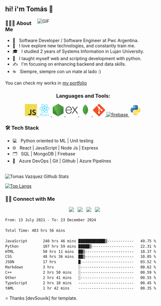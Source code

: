 <h2> hi! i'm Tomás 👋</h2>
<img align="right" alt="GIF" src="https://media1.giphy.com/media/TfelnmQ8VU3K/giphy.gif" width="400"/>

<h3> 👨🏻‍💻 About Me </h3>

- 🔭 &nbsp; Software Developer / Software Engineer at Pwc Argentina.
- 🤔 &nbsp; I love explore new technologies, and constantly train me.
- 🎓 &nbsp; I studied 2 years of Systems Information in Lujan University.
- 💼 &nbsp; I taught myself web and scripting development with python.
- ✍️ &nbsp; I'm focusing on enhancing backend and data skills.
- ☕ &nbsp; Siempre, siempre con un mate al lado :) 

You can check my works in <a href = 'https://tomasvazquez.web.app'>my portfolio</a>

<h3 align="center">Languages and Tools:</h3>
<p align="center"> 
  <a href="https://developer.mozilla.org/en-US/docs/Web/JavaScript" target="_blank" rel="noreferrer"> <img src="https://raw.githubusercontent.com/devicons/devicon/master/icons/javascript/javascript-original.svg" alt="javascript" width="40" height="40"/> </a>
  <a href="https://reactjs.org/" target="_blank" rel="noreferrer"> <img src="https://raw.githubusercontent.com/devicons/devicon/master/icons/react/react-original-wordmark.svg" alt="react" width="40" height="40"/> </a>
  <a href="https://nodejs.org" target="_blank" rel="noreferrer"> <img src="https://raw.githubusercontent.com/devicons/devicon/master/icons/nodejs/nodejs-original.svg" alt="nodejs" width="40" height="40"/> </a>
  <a href = 'https://expressjs.com/es/' target = "_blank" rel ="noferrerer"><img src = "https://raw.githubusercontent.com/devicons/devicon/master/icons/express/express-original.svg" alt = 'express' width='40' height= '40'</a>
    <a href="https://www.mongodb.com/es" target="_blank" rel="noreferrer"> <img src="https://raw.githubusercontent.com/devicons/devicon/master/icons/mongodb/mongodb-original.svg" alt="mongo" width="40" height="40"/> </a>
    <a href="https://git-scm.com/" target="_blank" rel="noreferrer"> <img src="https://raw.githubusercontent.com/devicons/devicon/master/icons/git/git-original.svg" alt="git" width="40" height="40"/> </a>
    <a href="https://firebase.google.com/" target="_blank" rel="noreferrer"> <img src="https://www.vectorlogo.zone/logos/firebase/firebase-icon.svg" alt="firebase" width="40" height="40"/> </a>
     <a href="https://www.python.org" target="_blank" rel="noreferrer"> <img src="https://raw.githubusercontent.com/devicons/devicon/master/icons/python/python-original.svg" alt="python" width="40" height="40"/> </a>  </p>

<h3>🛠 Tech Stack</h3>

- 💻 &nbsp; Python oriented to ML | Unit testing
- 🌐 &nbsp; React | JavaScript | Node Js | Express 
- 🗂️ &nbsp; SQL | MongoDB | Firebase
- 🔧 &nbsp; Azure DevOps | Git | Github | Azure Pipelines

<br>

<img align="center" src='https://github-readme-stats.vercel.app/api?username=vazqueztomas&&show_icons=true&title_color=#1f619c&icon_color=bb2acf&text_color=daf7dc&bg_color=#1f619c%22' alt="Tomas Vazquez Github Stats">

</br>


[![Top Langs](https://github-readme-stats.vercel.app/api/top-langs/?username=vazqueztomas)](https://github.com/vazqueztomas/github-readme-stats)
<br>


<h3> 🤝🏻 Connect with Me </h3>

<p align="center">
&nbsp; <a href="https://twitter.com/tomasvazquez21" target="_blank" rel="noopener noreferrer"><img src="https://img.icons8.com/plasticine/100/000000/twitter.png" width="50" /></a>  
&nbsp; <a href="https://www.instagram.com/tomasvazquez21/" target="_blank" rel="noopener noreferrer"><img src="https://img.icons8.com/plasticine/100/000000/instagram-new.png" width="50" /></a>  
&nbsp; <a href="https://www.linkedin.com/in/tomasvazquez21/" target="_blank" rel="noopener noreferrer"><img src="https://img.icons8.com/plasticine/100/000000/linkedin.png" width="50" /></a>
&nbsp; <a href="mailto:vazquezt2018@gmail.com" target="_blank" rel="noopener noreferrer"><img src="https://img.icons8.com/plasticine/100/000000/gmail.png"  width="50" /></a>
</p>

<!--START_SECTION:waka-->

```txt
From: 13 July 2021 - To: 23 December 2024

Total Time: 483 hrs 56 mins

JavaScript       240 hrs 46 mins ████████████▒------------   49.75 %
Python           107 hrs 59 mins █████▒-------------------   22.31 %
HTML             50 hrs 11 mins  ██▒----------------------   10.37 %
CSS              48 hrs 36 mins  ██▒----------------------   10.05 %
JSON             17 hrs          █------------------------   03.52 %
Markdown         3 hrs           ░------------------------   00.62 %
C++              2 hrs 50 mins   ░------------------------   00.59 %
Other            2 hrs 41 mins   ░------------------------   00.55 %
TypeScript       2 hrs 10 mins   -------------------------   00.45 %
YAML             1 hr 42 mins    -------------------------   00.35 %
```

<!--END_SECTION:waka-->

⭐️ Thanks [devSouvik] for template.
<br>

